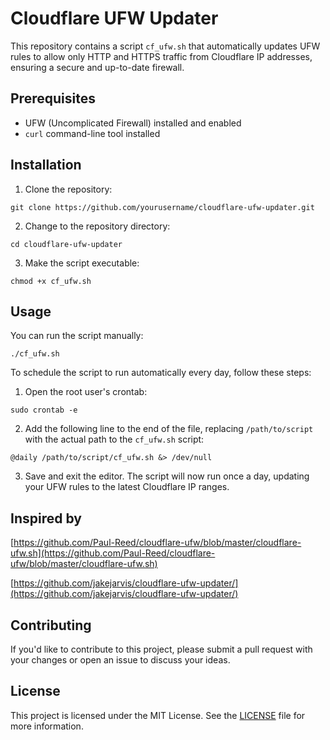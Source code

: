 # Cloudflare UFW Updater

This repository contains a script `cf_ufw.sh` that automatically updates UFW rules to allow only HTTP and HTTPS traffic from Cloudflare IP addresses, ensuring a secure and up-to-date firewall.

## Prerequisites

- UFW (Uncomplicated Firewall) installed and enabled
- `curl` command-line tool installed

## Installation

1. Clone the repository:

`git clone https://github.com/yourusername/cloudflare-ufw-updater.git`

2. Change to the repository directory:

`cd cloudflare-ufw-updater`

3. Make the script executable:

`chmod +x cf_ufw.sh`

## Usage

You can run the script manually:

`./cf_ufw.sh`

To schedule the script to run automatically every day, follow these steps:

1. Open the root user's crontab:

`sudo crontab -e`

2. Add the following line to the end of the file, replacing `/path/to/script` with the actual path to the `cf_ufw.sh` script:

`@daily /path/to/script/cf_ufw.sh &> /dev/null`

3. Save and exit the editor. The script will now run once a day, updating your UFW rules to the latest Cloudflare IP ranges.

## Inspired by
[https://github.com/Paul-Reed/cloudflare-ufw/blob/master/cloudflare-ufw.sh](https://github.com/Paul-Reed/cloudflare-ufw/blob/master/cloudflare-ufw.sh)

[https://github.com/jakejarvis/cloudflare-ufw-updater/](https://github.com/jakejarvis/cloudflare-ufw-updater/)

## Contributing

If you'd like to contribute to this project, please submit a pull request with your changes or open an issue to discuss your ideas.

## License

This project is licensed under the MIT License. See the [LICENSE](LICENSE) file for more information.
